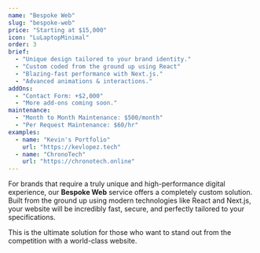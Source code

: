 ```yaml
---
name: "Bespoke Web"
slug: "bespoke-web"
price: "Starting at $15,000"
icon: "LuLaptopMinimal"
order: 3
brief:
  - "Unique design tailored to your brand identity."
  - "Custom coded from the ground up using React"
  - "Blazing-fast performance with Next.js."
  - "Advanced animations & interactions."
addOns:
  - "Contact Form: +$2,000"
  - "More add-ons coming soon."
maintenance:
  - "Month to Month Maintenance: $500/month"
  - "Per Request Maintenance: $60/hr"
examples:
  - name: "Kevin's Portfolio"
    url: "https://kevlopez.tech"
  - name: "ChronoTech"
    url: "https://chronotech.online"
---
```


For brands that require a truly unique and high-performance digital experience, our **Bespoke Web** service offers a completely custom solution. Built from the ground up using modern technologies like React and Next.js, your website will be incredibly fast, secure, and perfectly tailored to your specifications.

This is the ultimate solution for those who want to stand out from the competition with a world-class website.